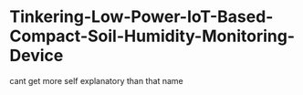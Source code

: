 # Tinkering-Low-Power-IoT-Based-Compact-Soil-Humidity-Monitoring-Device
cant get more self explanatory than that name
